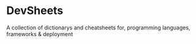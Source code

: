 # DevSheets
A collection of dictionarys and cheatsheets for, programming languages, frameworks &amp; deployment

